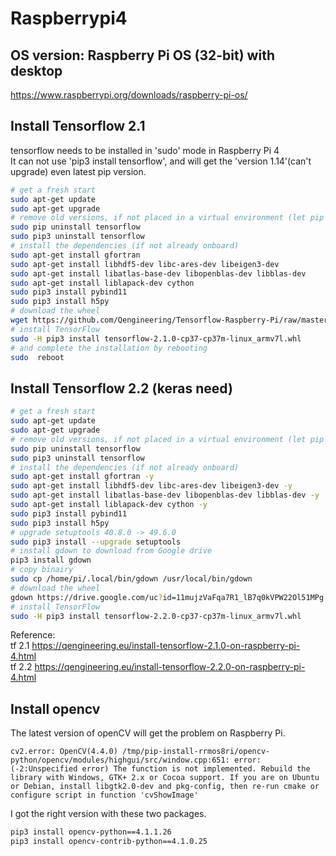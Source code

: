# Raspberrypi4  
## OS version: Raspberry Pi OS (32-bit) with desktop  
https://www.raspberrypi.org/downloads/raspberry-pi-os/  
  
## Install Tensorflow 2.1  
tensorflow needs to be installed in 'sudo' mode in Raspberry Pi 4  
It can not use 'pip3 install tensorflow', and will get the 'version 1.14'(can't upgrade) even latest pip version.  
```bash
# get a fresh start
sudo apt-get update
sudo apt-get upgrade
# remove old versions, if not placed in a virtual environment (let pip search for them)
sudo pip uninstall tensorflow
sudo pip3 uninstall tensorflow
# install the dependencies (if not already onboard)
sudo apt-get install gfortran
sudo apt-get install libhdf5-dev libc-ares-dev libeigen3-dev
sudo apt-get install libatlas-base-dev libopenblas-dev libblas-dev
sudo apt-get install liblapack-dev cython
sudo pip3 install pybind11
sudo pip3 install h5py
# download the wheel
wget https://github.com/Qengineering/Tensorflow-Raspberry-Pi/raw/master/tensorflow-2.1.0-cp37-cp37m-linux_armv7l.whl
# install TensorFlow
sudo -H pip3 install tensorflow-2.1.0-cp37-cp37m-linux_armv7l.whl
# and complete the installation by rebooting
sudo  reboot
```
## Install Tensorflow 2.2 (keras need)  
```bash
# get a fresh start
sudo apt-get update
sudo apt-get upgrade
# remove old versions, if not placed in a virtual environment (let pip search for them)
sudo pip uninstall tensorflow
sudo pip3 uninstall tensorflow
# install the dependencies (if not already onboard)
sudo apt-get install gfortran -y
sudo apt-get install libhdf5-dev libc-ares-dev libeigen3-dev -y
sudo apt-get install libatlas-base-dev libopenblas-dev libblas-dev -y
sudo apt-get install liblapack-dev cython -y
sudo pip3 install pybind11
sudo pip3 install h5py
# upgrade setuptools 40.8.0 -> 49.6.0
sudo pip3 install --upgrade setuptools
# install gdown to download from Google drive
pip3 install gdown
# copy binairy
sudo cp /home/pi/.local/bin/gdown /usr/local/bin/gdown
# download the wheel
gdown https://drive.google.com/uc?id=11mujzVaFqa7R1_lB7q0kVPW22Ol51MPg
# install TensorFlow
sudo -H pip3 install tensorflow-2.2.0-cp37-cp37m-linux_armv7l.whl
```
Reference:  
tf 2.1 https://qengineering.eu/install-tensorflow-2.1.0-on-raspberry-pi-4.html  
tf 2.2 https://qengineering.eu/install-tensorflow-2.2.0-on-raspberry-pi-4.html  
  
## Install opencv  
The latest version of openCV will get the problem on Raspberry Pi.  
```
cv2.error: OpenCV(4.4.0) /tmp/pip-install-rrmos8ri/opencv-python/opencv/modules/highgui/src/window.cpp:651: error: (-2:Unspecified error) The function is not implemented. Rebuild the library with Windows, GTK+ 2.x or Cocoa support. If you are on Ubuntu or Debian, install libgtk2.0-dev and pkg-config, then re-run cmake or configure script in function 'cvShowImage'
```  
I got the right version with these two packages.  
```bash
pip3 install opencv-python==4.1.1.26
pip3 install opencv-contrib-python==4.1.0.25
```



